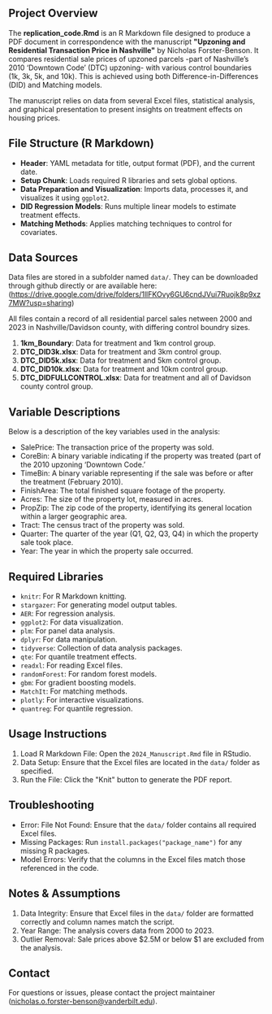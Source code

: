 ## **Project Overview** 

The **replication_code.Rmd** is an R Markdown file designed to produce a PDF document in correspondence with the manuscript **"Upzoning and Residential Transaction Price in Nashville"** by Nicholas Forster-Benson. It compares residential sale prices of upzoned parcels -part of Nashville’s 2010 ‘Downtown Code’ (DTC) upzoning- with various control boundaries (1k, 3k, 5k, and 10k). This is achieved using both Difference-in-Differences (DID) and Matching models.

The manuscript relies on data from several Excel files, statistical analysis, and graphical presentation to present insights on treatment effects on housing prices.

 
## **File Structure (R Markdown)**

  - **Header**: YAML metadata for title, output format (PDF), and the current date.
  - **Setup Chunk**: Loads required R libraries and sets global options.
  - **Data Preparation and Visualization**: Imports data, processes it, and visualizes it using `ggplot2`.
  - **DID Regression Models**: Runs multiple linear models to estimate treatment effects.
  - **Matching Methods**: Applies matching techniques to control for covariates.

 ## **Data Sources**

Data files are stored in a subfolder named `data/`. They can be downloaded through github directly or are available here:   (https://drive.google.com/drive/folders/1llFKOvy6GU6cndJVui7Ruojk8p9xz7MW?usp=sharing)

All files contain a record of all residential parcel sales netween 2000 and 2023 in Nashville/Davidson county, with differing control boundry sizes.

 1. **1km_Boundary**: Data for treatment and 1km control group.
 2. **DTC_DID3k.xlsx**: Data for treatment and 3km control group.
 3. **DTC_DID5k.xlsx**: Data for treatment and 5km control group.
 4. **DTC_DID10k.xlsx**: Data for treatment and 10km control group.
 5. **DTC_DIDFULLCONTROL.xlsx**: Data for treatment and all of Davidson county control group.






## **Variable Descriptions**
 
 Below is a description of the key variables used in the analysis:
 
 -	SalePrice: The transaction price of the property was sold.
 -	CoreBin: A binary variable indicating if the property was treated (part of the 2010 upzoning ‘Downtown Code.’
 -	TimeBin: A binary variable representing if the sale was before or after the treatment (February 2010).
 - FinishArea: The total finished square footage of the property.
 -	Acres: The size of the property lot, measured in acres.
 -	PropZip: The zip code of the property, identifying its general location within a larger geographic area.
 -	Tract: The census tract of the property was sold.
 -	Quarter: The quarter of the year (Q1, Q2, Q3, Q4) in which the property sale took place.
 - Year: The year in which the property sale occurred.
 
## **Required Libraries**

 - `knitr`: For R Markdown knitting.
 - `stargazer`: For generating model output tables.
 - `AER`: For regression analysis.
 - `ggplot2`: For data visualization.
 - `plm`: For panel data analysis.
 - `dplyr`: For data manipulation.
 - `tidyverse`: Collection of data analysis packages.
 - `qte`: For quantile treatment effects.
 - `readxl`: For reading Excel files.
 - `randomForest`: For random forest models.
 - `gbm`: For gradient boosting models.
 - `MatchIt`: For matching methods.
 - `plotly`: For interactive visualizations.
 - `quantreg`: For quantile regression.


## **Usage Instructions**
 
 1. Load R Markdown File: Open the `2024_Manuscript.Rmd` file in RStudio.
 2. Data Setup: Ensure that the Excel files are located in the `data/` folder as specified.
 3. Run the File: Click the "Knit" button to generate the PDF report.
  
## **Troubleshooting**

 - Error: File Not Found: Ensure that the `data/` folder contains all required Excel files.
 - Missing Packages: Run `install.packages("package_name")` for any missing R packages.
 - Model Errors: Verify that the columns in the Excel files match those referenced in the code.
  
## **Notes & Assumptions**

 1. Data Integrity: Ensure that Excel files in the `data/` folder are formatted correctly and column names match the script.
 2. Year Range: The analysis covers data from 2000 to 2023.
 3. Outlier Removal: Sale prices above $2.5M or below $1 are excluded from the analysis.
 

## **Contact**

For questions or issues, please contact the project maintainer 
(nicholas.o.forster-benson@vanderbilt.edu).
















